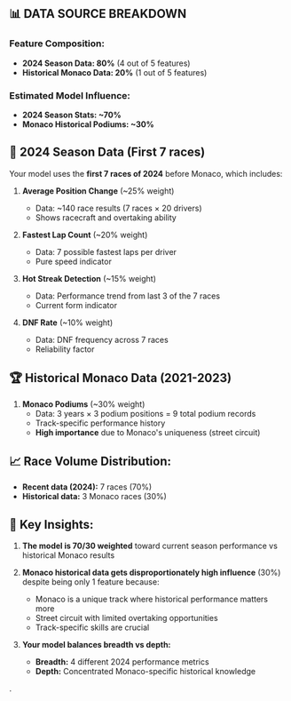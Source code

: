 ## 📊 **DATA SOURCE BREAKDOWN**

### **Feature Composition:**

- **2024 Season Data: 80%** (4 out of 5 features)
- **Historical Monaco Data: 20%** (1 out of 5 features)

### **Estimated Model Influence:**

- **2024 Season Stats: ~70%**
- **Monaco Historical Podiums: ~30%**

## 🏁 **2024 Season Data (First 7 races)**

Your model uses the **first 7 races of 2024** before Monaco, which includes:

1. **Average Position Change** (~25% weight)

   - Data: ~140 race results (7 races × 20 drivers)
   - Shows racecraft and overtaking ability

2. **Fastest Lap Count** (~20% weight)

   - Data: 7 possible fastest laps per driver
   - Pure speed indicator

3. **Hot Streak Detection** (~15% weight)

   - Data: Performance trend from last 3 of the 7 races
   - Current form indicator

4. **DNF Rate** (~10% weight)
   - Data: DNF frequency across 7 races
   - Reliability factor

## 🏆 **Historical Monaco Data (2021-2023)**

1. **Monaco Podiums** (~30% weight)
   - Data: 3 years × 3 podium positions = 9 total podium records
   - Track-specific performance history
   - **High importance** due to Monaco's uniqueness (street circuit)

## 📈 **Race Volume Distribution:**

- **Recent data (2024):** 7 races (70%)
- **Historical data:** 3 Monaco races (30%)

## 🎯 **Key Insights:**

1. **The model is 70/30 weighted** toward current season performance vs historical Monaco results
2. **Monaco historical data gets disproportionately high influence** (30%) despite being only 1 feature because:

   - Monaco is a unique track where historical performance matters more
   - Street circuit with limited overtaking opportunities
   - Track-specific skills are crucial

3. **Your model balances breadth vs depth:**
   - **Breadth:** 4 different 2024 performance metrics
   - **Depth:** Concentrated Monaco-specific historical knowledge

.
